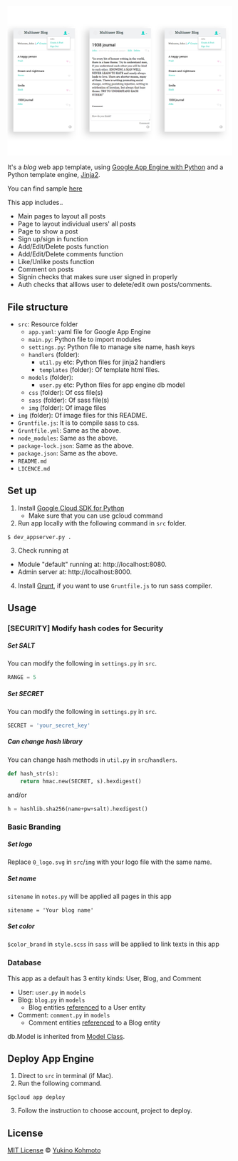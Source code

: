 ![blog sample image](img/sample_screen.jpg)

It's a  *blog* web app template, using [Google App Engine with Python](https://cloud.google.com/python/) and a Python template engine, [Jinja2](http://jinja.pocoo.org/).

You can find sample [here](https://blog-template-171415.appspot.com/)

This app includes..
- Main pages to layout all posts
- Page to layout individual users' all posts
- Page to show a post
- Sign up/sign in function
- Add/Edit/Delete posts function
- Add/Edit/Delete comments function
- Like/Unlike posts function
- Comment on posts
- Signin checks that makes sure user signed in properly
- Auth checks that alllows user to delete/edit own posts/comments.


## File structure
- `src`: Resource folder
  - `app.yaml`: yaml file for Google App Engine
  - `main.py`: Python file to import modules
  - `settings.py`: Python file to manage site name, hash keys
  - `handlers` (folder):
    - `util.py` etc: Python files for jinja2 handlers
    - `templates` (folder): Of template html files.
  - `models` (folder):
    - `user.py` etc: Python files for app engine db model
  - `css` (folder): Of css file(s)
  - `sass` (folder): Of sass file(s)
  - `img` (folder): Of image files 
- `img` (folder): Of image files for this README.
- `Gruntfile.js`: It is to compile sass to css.
- `Gruntfile.yml`: Same as the above.
- `node_modules`: Same as the above.
- `package-lock.json`: Same as the above. 
- `package.json`: Same as the above.
- `README.md`
- `LICENCE.md`

## Set up
1. Install [Google Cloud SDK for Python](https://cloud.google.com/sdk/docs/quickstart-mac-os-x)
    * Make sure that you can use gcloud command
2. Run app locally with the following command in `src` folder.
```    
$ dev_appserver.py .
```
3. Check running at
- Module "default" running at: http://localhost:8080. 
- Admin server at: http://localhost:8000.

4. Install [Grunt](https://gruntjs.com/), if you want to use `Gruntfile.js` to run sass compiler.

## Usage

### [SECURITY] Modify hash codes for Security

##### Set SALT
You can modify the following in `settings.py` in `src`. 
```python
RANGE = 5
```

##### Set SECRET
You can modify the following in `settings.py` in `src`. 
```python
SECRET = 'your_secret_key'
```

##### Can change hash library
You can change hash methods in `util.py` in `src`/`handlers`.
```python
def hash_str(s):
    return hmac.new(SECRET, s).hexdigest()
```
and/or 
``` python
h = hashlib.sha256(name+pw+salt).hexdigest()
```

### Basic Branding

##### Set logo
Replace `0_logo.svg` in `src`/`img` with your logo file with the same name.

##### Set name
`sitename` in `notes.py` will be applied all pages in this app  
```
sitename = 'Your blog name'
```

##### Set color
`$color_brand` in `style.scss` in `sass` will be applied to link texts in this app 


### Database
This app as a default has 3 entity kinds: User, Blog, and Comment

- User: `user.py` in `models`
- Blog: `blog.py` in `models`
  - Blog entities [referenced](https://cloud.google.com/appengine/articles/modeling#one-to-many) to a User entity
- Comment: `comment.py` in `models`
  - Comment entities [referenced](https://cloud.google.com/appengine/articles/modeling#one-to-many) to a Blog entity

db.Model is inherited from [Model Class](https://cloud.google.com/appengine/docs/standard/python/datastore/modelclass).


## Deploy App Engine
1. Direct to `src` in terminal (if Mac).
2. Run the following command.
```
$gcloud app deploy
```
3. Follow the instruction to choose account, project to deploy.

## License
[MIT License](https://choosealicense.com/licenses/mit/) © [Yukino Kohmoto](http://yukinokoh.github.io/)

